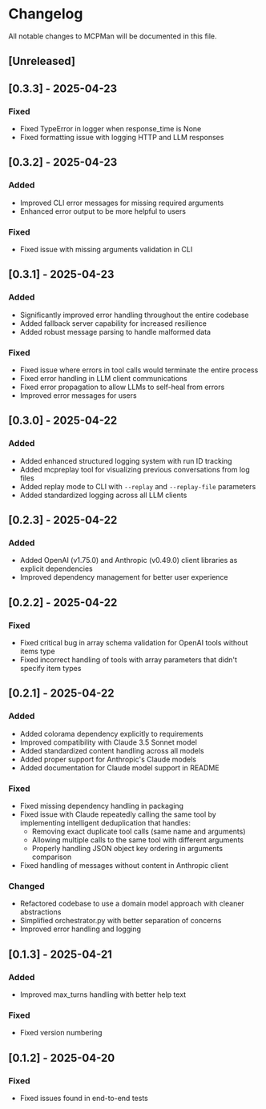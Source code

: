 # Changelog

All notable changes to MCPMan will be documented in this file.

## [Unreleased]

## [0.3.3] - 2025-04-23

### Fixed
- Fixed TypeError in logger when response_time is None
- Fixed formatting issue with logging HTTP and LLM responses

## [0.3.2] - 2025-04-23

### Added
- Improved CLI error messages for missing required arguments
- Enhanced error output to be more helpful to users

### Fixed
- Fixed issue with missing arguments validation in CLI

## [0.3.1] - 2025-04-23

### Added
- Significantly improved error handling throughout the entire codebase
- Added fallback server capability for increased resilience
- Added robust message parsing to handle malformed data

### Fixed
- Fixed issue where errors in tool calls would terminate the entire process
- Fixed error handling in LLM client communications
- Fixed error propagation to allow LLMs to self-heal from errors
- Improved error messages for users

## [0.3.0] - 2025-04-22

### Added
- Added enhanced structured logging system with run ID tracking
- Added mcpreplay tool for visualizing previous conversations from log files
- Added replay mode to CLI with `--replay` and `--replay-file` parameters
- Added standardized logging across all LLM clients

## [0.2.3] - 2025-04-22

### Added
- Added OpenAI (v1.75.0) and Anthropic (v0.49.0) client libraries as explicit dependencies
- Improved dependency management for better user experience

## [0.2.2] - 2025-04-22

### Fixed
- Fixed critical bug in array schema validation for OpenAI tools without items type
- Fixed incorrect handling of tools with array parameters that didn't specify item types

## [0.2.1] - 2025-04-22

### Added
- Added colorama dependency explicitly to requirements
- Improved compatibility with Claude 3.5 Sonnet model
- Added standardized content handling across all models
- Added proper support for Anthropic's Claude models
- Added documentation for Claude model support in README

### Fixed
- Fixed missing dependency handling in packaging
- Fixed issue with Claude repeatedly calling the same tool by implementing intelligent deduplication that handles:
  - Removing exact duplicate tool calls (same name and arguments)
  - Allowing multiple calls to the same tool with different arguments
  - Properly handling JSON object key ordering in arguments comparison
- Fixed handling of messages without content in Anthropic client

### Changed
- Refactored codebase to use a domain model approach with cleaner abstractions
- Simplified orchestrator.py with better separation of concerns
- Improved error handling and logging

## [0.1.3] - 2025-04-21

### Added
- Improved max_turns handling with better help text

### Fixed
- Fixed version numbering

## [0.1.2] - 2025-04-20

### Fixed
- Fixed issues found in end-to-end tests